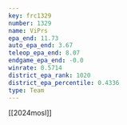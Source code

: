 ```yaml
---
key: frc1329
number: 1329
name: ViPrs
epa_end: 11.73
auto_epa_end: 3.67
teleop_epa_end: 8.07
endgame_epa_end: -0.0
winrate: 0.5714
district_epa_rank: 1020
district_epa_percentile: 0.4336
type: Team
---
```

[[2024mosl]]
